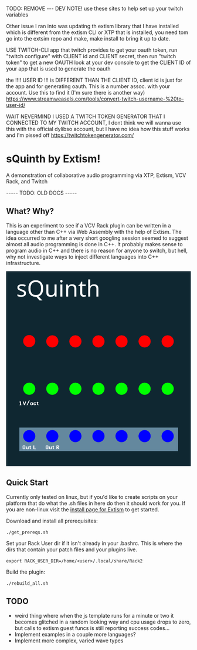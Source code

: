 TODO: REMOVE --- DEV NOTE! use these sites to help set up your twitch variables

Other issue I ran into was updating th extism library that I have installed which is different from the extism CLI or XTP that is installed, you need tom go into the extsim repo and make, make install to bring it up to date.

USE TWITCH-CLI app that twitch provides to get your oauth token, run "twitch configure" with CLIENT id and CLIENT secret, then run "twitch token" to get a new OAUTH
look at your dev console to get the CLIENT ID of your app that is used to generate the oauth

the  !!!! USER ID !!! is DIFFERENT THAN THE CLIENT ID, client id is just for the app and for generating oauth. This is a number assoc. with your account. Use this to find it (I'm sure there is another way)
https://www.streamweasels.com/tools/convert-twitch-username-%20to-user-id/

WAIT NEVERMIND I USED A TWITCH TOKEN GENERATOR THAT I CONNECTED TO MY TWITCH ACCOUNT, I dont think we will wanna use this with the official dylibso account, but I have no idea how this stuff works and I'm pissed off
https://twitchtokengenerator.com/


# sQuinth by Extism!

A demonstration of collaborative audio programming via XTP, Extism, VCV Rack, and Twitch 

----- TODO: OLD DOCS -----
## What? Why?

This is an experiment to see if a VCV Rack plugin can be written in a language other than C++ via Web Assembly with the help of Extism. The idea occurred to me after a very short googling session seemed to suggest almost all audio programming is done in C++. It probably makes sense to program audio in C++ and there is no reason for anyone to switch, but hell, why not investigate ways to inject different languages into C++ infrastructure.

![Module Panel Design](/vcv_module/res/BD_synCret.svg)

## Quick Start

Currently only tested on linux, but if you'd like to create scripts on your platform that do what the .sh files in here do then it should work for you. If you are non-linux visit the [install page for Extism](https://extism.org/docs/install/) to get started.

Download and install all prerequisites:
```
./get_prereqs.sh
```

Set your Rack User dir if it isn't already in your .bashrc. This is where the dirs that contain your patch files and your plugins live.
```
export RACK_USER_DIR=/home/<user>/.local/share/Rack2
```

Build the plugin:
```
./rebuild_all.sh
```

## TODO

- weird thing where when the js template runs for a minute or two it becomes glitched in a random looking way and cpu usage drops to zero, but calls to extism guest funcs is still reporting success codes...
- Implement examples in a couple more languages?
- Implement more complex, varied wave types
